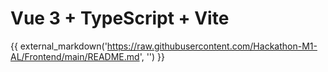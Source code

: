 # Vue 3 + TypeScript + Vite

{{ external_markdown('https://raw.githubusercontent.com/Hackathon-M1-AL/Frontend/main/README.md', '') }}
